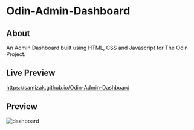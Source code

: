 # Odin-Admin-Dashboard

## About

An Admin Dashboard built using HTML, CSS and Javascript for The Odin Project.

## Live Preview

https://samizak.github.io/Odin-Admin-Dashboard

## Preview

![dashboard](https://github.com/samizak/Odin-Admin-Dashboard/assets/30938455/3a4ecd9f-72c5-43e8-ae5a-c42bc75f49fb)
